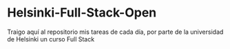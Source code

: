 # Helsinki-Full-Stack-Open
Traigo aquí al repositorio mis tareas de cada día, por parte de la universidad de Helsinki un curso Full Stack
